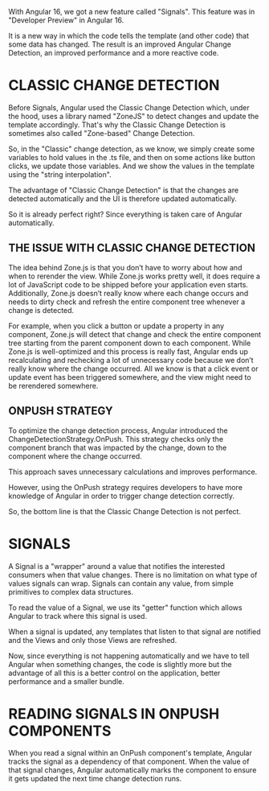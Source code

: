 With Angular 16, we got a new feature called "Signals". This feature was in "Developer Preview" in Angular 16.

It is a new way in which the code tells the template (and other code) that some data has changed. The result is an improved Angular Change Detection, an improved performance and a more reactive code.

# CLASSIC CHANGE DETECTION

Before Signals, Angular used the Classic Change Detection which, under the hood, uses a library named "ZoneJS" to detect changes and update the template accordingly. That's why the Classic Change Detection is sometimes also called "Zone-based" Change Detection.

So, in the "Classic" change detection, as we know, we simply create some variables to hold values in the .ts file, and then on some actions like button clicks, we update those variables. And we show the values in the template using the "string interpolation".

The advantage of "Classic Change Detection" is that the changes are detected automatically and the UI is therefore updated automatically.

So it is already perfect right? Since everything is taken care of Angular automatically.

## THE ISSUE WITH CLASSIC CHANGE DETECTION

The idea behind Zone.js is that you don’t have to worry about how and when to rerender the view. While Zone.js works pretty well, it does require a lot of JavaScript code to be shipped before your application even starts. Additionally, Zone.js doesn’t really know where each change occurs and needs to dirty check and refresh the entire component tree whenever a change is detected.

For example, when you click a button or update a property in any component, Zone.js will detect that change and check the entire component tree starting from the parent component down to each component. While Zone.js is well-optimized and this process is really fast, Angular ends up recalculating and rechecking a lot of unnecessary code because we don’t really know where the change occurred. All we know is that a click event or update event has been triggered somewhere, and the view might need to be rerendered somewhere.

## ONPUSH STRATEGY

To optimize the change detection process, Angular introduced the ChangeDetectionStrategy.OnPush. This strategy checks only the component branch that was impacted by the change, down to the component where the change occurred.

This approach saves unnecessary calculations and improves performance.

However, using the OnPush strategy requires developers to have more knowledge of Angular in order to trigger change detection correctly.

So, the bottom line is that the Classic Change Detection is not perfect.

# SIGNALS

A Signal is a "wrapper" around a value that notifies the interested consumers when that value changes. There is no limitation on what type of values signals can wrap. Signals can contain any value, from simple primitives to complex data structures.

To read the value of a Signal, we use its "getter" function which allows Angular to track where this signal is used.

When a signal is updated, any templates that listen to that signal are notified and the Views and only those Views are refreshed.

Now, since everything is not happening automatically and we have to tell Angular when something changes, the code is slightly more but the advantage of all this is a better control on the application, better performance and a smaller bundle.

# READING SIGNALS IN ONPUSH COMPONENTS

When you read a signal within an OnPush component's template, Angular tracks the signal as a dependency of that component. When the value of that signal changes, Angular automatically marks the component to ensure it gets updated the next time change detection runs.